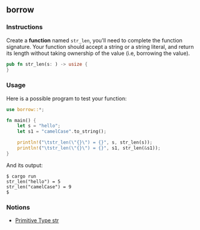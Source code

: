 ## borrow

### Instructions

Create a **function** named `str_len`, you'll need to complete the function signature. Your function should accept a string or a string literal, and return its length without taking ownership of the value (i.e, borrowing the value).

```rust
pub fn str_len(s: ) -> usize {
}
```

### Usage

Here is a possible program to test your function:

```rust
use borrow::*;

fn main() {
	let s = "hello";
	let s1 = "camelCase".to_string();

	println!("\tstr_len(\"{}\") = {}", s, str_len(s));
	println!("\tstr_len(\"{}\") = {}", s1, str_len(&s1));
}
```

And its output:

```console
$ cargo run
str_len("hello") = 5
str_len("camelCase") = 9
$
```

### Notions

- [Primitive Type str](https://doc.rust-lang.org/std/primitive.str.html)
